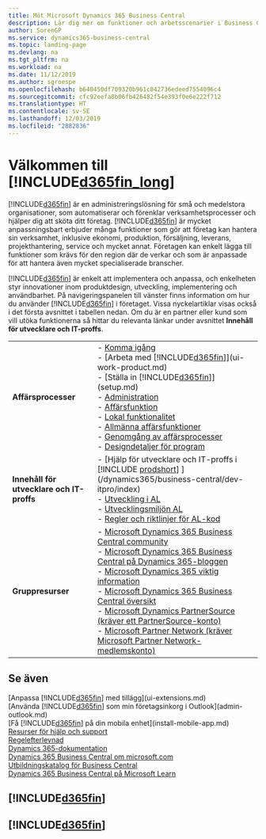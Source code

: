 ```yaml
---
title: Möt Microsoft Dynamics 365 Business Central
description: Lär dig mer om funktioner och arbetsscenarier i Business Central, ett affärsadministreringssystem för små och medelstora företag.
author: SorenGP
ms.service: dynamics365-business-central
ms.topic: landing-page
ms.devlang: na
ms.tgt_pltfrm: na
ms.workload: na
ms.date: 11/12/2019
ms.author: sgroespe
ms.openlocfilehash: b640450df709320b961c042736edeed7554096c4
ms.sourcegitcommit: cfc92eefa8b06fb426482f54e393f0e6e222f712
ms.translationtype: HT
ms.contentlocale: sv-SE
ms.lasthandoff: 12/03/2019
ms.locfileid: "2882836"
---
```

# <a name="welcome-to-included365fin_longincludesd365fin_long_mdmd"></a>Välkommen till [!INCLUDE[d365fin_long](includes/d365fin_long_md.md)]
[!INCLUDE[d365fin](includes/d365fin_md.md)] är en administreringslösning för små och medelstora organisationer, som automatiserar och förenklar verksamhetsprocesser och hjälper dig att sköta ditt företag. [!INCLUDE[d365fin](includes/d365fin_md.md)] är mycket anpassningsbart erbjuder många funktioner som gör att företag kan hantera sin verksamhet, inklusive ekonomi, produktion, försäljning, leverans, projekthantering, service och mycket annat. Företagen kan enkelt lägga till funktioner som krävs för den region där de verkar och som är anpassade för att hantera även mycket specialiserade branscher.

[!INCLUDE[d365fin](includes/d365fin_md.md)] är enkelt att implementera och anpassa, och enkelheten styr innovationer inom produktdesign, utveckling, implementering och användbarhet. På navigeringspanelen till vänster finns information om hur du använder [!INCLUDE[d365fin](includes/d365fin_md.md)] i företaget. Vissa nyckelartiklar visas också i det första avsnittet i tabellen nedan. Om du är en partner eller kund som vill utöka funktionerna så hittar du relevanta länkar under avsnittet **Innehåll för utvecklare och IT-proffs**.  

|||  
|-|-|  
|**Affärsprocesser**|-   [Komma igång](product-get-started.md)<br />-   [Arbeta med [!INCLUDE[d365fin](includes/d365fin_md.md)]](ui-work-product.md)<br />-   [Ställa in [!INCLUDE[d365fin](includes/d365fin_md.md)]](setup.md)<br />-   [Administration](admin-setup-and-administration.md)<br />-   [Affärsfunktion](across-business-functionality.md)<br />-   [Lokal funktionalitet](LocalFunctionality/Austria/austria-local-functionality.md)<br />-   [Allmänna affärsfunktioner](ui-across-business-areas.md)<br />-   [Genomgång av affärsprocesser](walkthrough-business-process-walkthroughs.md)<br />-   [Designdetaljer för program](design-details-application-design.md)|  
|**Innehåll för utvecklare och IT-proffs**|-   [Hjälp för utvecklare och IT-proffs i [!INCLUDE [prodshort](includes/prodshort.md)] ](/dynamics365/business-central/dev-itpro/index)<br />-   [Utveckling i AL](/dynamics365/business-central/dev-itpro/developer/devenv-dev-overview)<br />-   [Utvecklingsmiljön AL](/dynamics365/business-central/dev-itpro/developer/devenv-reference-overview)<br />-   [Regler och riktlinjer för AL-kod](/dynamics365/business-central/dev-itpro/compliance/apptest-overview)|  
|**Gruppresurser**|-   [Microsoft Dynamics 365 Business Central community](https://community.dynamics.com/business)<br />-   [Microsoft Dynamics 365 Business Central på Dynamics 365-bloggen](https://cloudblogs.microsoft.com/dynamics365/it/product/business-central/)<br />-   [Microsoft Dynamics 365 viktig information](https://go.microsoft.com/fwlink/?linkid=2047422)<br />-   [Microsoft Dynamics 365 Business Central översikt](https://dynamics.microsoft.com/roadmap/business-central/)<br />-   [Microsoft Dynamics PartnerSource \(kräver ett PartnerSource-konto\)](https://mbs.microsoft.com/partnersource)<br />-   [Microsoft Partner Network \(kräver Microsoft Partner Network-medlemskonto\)](https://mspartner.microsoft.com/en/us/windows/index.aspx)|  

## <a name="see-also"></a>Se även

[Anpassa [!INCLUDE[d365fin](includes/d365fin_md.md)] med tillägg](ui-extensions.md)  
[Använda [!INCLUDE[d365fin](includes/d365fin_md.md)] som min företagsinkorg i Outlook](admin-outlook.md)  
[Få [!INCLUDE[d365fin](includes/d365fin_md.md)] på din mobila enhet](install-mobile-app.md)  
[Resurser för hjälp och support](product-help-and-support.md)  
[Regelefterlevnad](compliance/compliance-overview.md)  
[Dynamics 365-dokumentation](/dynamics365/)  
[Dynamics 365 Business Central om microsoft.com](https://dynamics.microsoft.com/business-central/overview/)  
[Utbildningskatalog för Business Central](readiness/readiness-learning-catalog.md)  
[Dynamics 365 Business Central på Microsoft Learn](/learn/browse/?products=dynamics-business-central)  


## [!INCLUDE[d365fin](includes/free_trial_md.md)]
## [!INCLUDE[d365fin](includes/training_link_md.md)]
